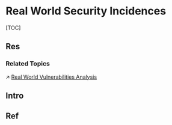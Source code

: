 # Real World Security Incidences

[TOC]



## Res
### Related Topics
↗ [Real World Vulnerabilities Analysis](../../../🦟%20Vulnerabilities/🤥%20Real%20World%20Vulnerabilities%20Analysis/Real%20World%20Vulnerabilities%20Analysis.md)



## Intro



## Ref
